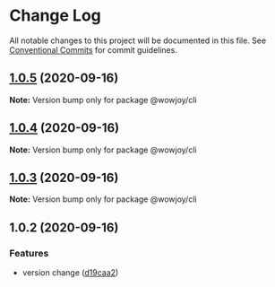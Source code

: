 # Change Log

All notable changes to this project will be documented in this file.
See [Conventional Commits](https://conventionalcommits.org) for commit guidelines.

## [1.0.5](https://github.com/wow-joy/wowjoy/compare/@wowjoy/cli@1.0.4...@wowjoy/cli@1.0.5) (2020-09-16)

**Note:** Version bump only for package @wowjoy/cli





## [1.0.4](https://github.com/wow-joy/wowjoy/compare/@wowjoy/cli@1.0.3...@wowjoy/cli@1.0.4) (2020-09-16)

**Note:** Version bump only for package @wowjoy/cli





## [1.0.3](https://github.com/wow-joy/wowjoy/compare/@wowjoy/cli@1.0.2...@wowjoy/cli@1.0.3) (2020-09-16)

**Note:** Version bump only for package @wowjoy/cli





## 1.0.2 (2020-09-16)


### Features

* version change ([d19caa2](https://github.com/wow-joy/wowjoy/commit/d19caa2de8f3c101291be5a52164921c259b2cdb))
